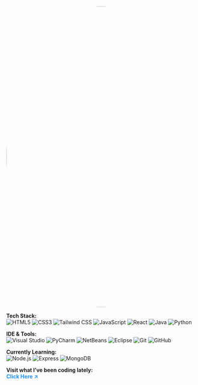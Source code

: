 <p align="center"> 
  <img src="https://github.com/user-attachments/assets/87a5b73f-5b77-495c-86b3-9019deda61eb" 
       alt="me" 
       width="800" 
       style="border-radius: 90%;">

  <b>Tech Stack:</b> <br>
  ![HTML5](https://img.shields.io/badge/HTML5-E34F26?style=for-the-badge&logo=html5&logoColor=white)
  ![CSS3](https://img.shields.io/badge/CSS3-1572B6?style=for-the-badge&logo=css3&logoColor=white)
  ![Tailwind CSS](https://img.shields.io/badge/Tailwind_CSS-06B6D4?style=for-the-badge&logo=tailwind-css&logoColor=white)
  ![JavaScript](https://img.shields.io/badge/JavaScript-F7DF1E?style=for-the-badge&logo=javascript&logoColor=black)
  ![React](https://img.shields.io/badge/React-61DAFB?style=for-the-badge&logo=react&logoColor=black)
  ![Java](https://img.shields.io/badge/Java-007396?style=for-the-badge&logo=java&logoColor=white)
  ![Python](https://img.shields.io/badge/Python-3776AB?style=for-the-badge&logo=python&logoColor=white)

  <b>IDE & Tools:</b> <br>
  ![Visual Studio](https://img.shields.io/badge/Visual_Studio-5C2D91?style=for-the-badge&logo=visual-studio&logoColor=white)
  ![PyCharm](https://img.shields.io/badge/PyCharm-000000?style=for-the-badge&logo=pycharm&logoColor=white)
  ![NetBeans](https://img.shields.io/badge/NetBeans-0078CE?style=for-the-badge&logo=apache-netbeans-ide&logoColor=white)
  ![Eclipse](https://img.shields.io/badge/Eclipse-2C2255?style=for-the-badge&logo=eclipse-ide&logoColor=white)
  ![Git](https://img.shields.io/badge/Git-F05032?style=for-the-badge&logo=git&logoColor=white)
  ![GitHub](https://img.shields.io/badge/GitHub-181717?style=for-the-badge&logo=github&logoColor=white)

  <b>Currently Learning:</b> <br>
  ![Node.js](https://img.shields.io/badge/Node.js-339933?style=for-the-badge&logo=node.js&logoColor=white)
  ![Express](https://img.shields.io/badge/Express.js-000000?style=for-the-badge&logo=express&logoColor=white)
  ![MongoDB](https://img.shields.io/badge/MongoDB-47A248?style=for-the-badge&logo=mongodb&logoColor=white)

  <b>Visit what I’ve been coding lately:</b> <br>
  <a href="http://tiny.cc/jm2u001" 
     target="_blank" 
     rel="noopener noreferrer" 
     style="text-decoration:none; color:#1e90ff; font-weight:bold;">
     Click Here ↗
  </a>

</p>

